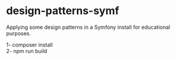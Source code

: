 # design-patterns-symf
Applying some design patterns in a Symfony install for educational purposes.

1- composer install<br />
2- npm run build
